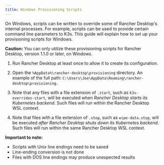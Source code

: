 ```yaml
---
title: Windows Provisioning Scripts
---
```


On Windows, scripts can be written to override some of Rancher Desktop's internal processes. For example, scripts can be used to provide certain command line parameters to K3s. This guide will explain how to set up your provisioning scripts for Windows.

**Caution:** You can only utilize these provisioning scripts for Rancher Desktop, version 1.1.0 or later, on Windows.

1. Run Rancher Desktop at least once to allow it to create its configuration.

1. Open the `%AppData%\rancher-desktop\provisioning` directory. An example of the full path: `C:\Users\Joe\AppData\Roaming\rancher-desktop\provisioning`.

1. Note that any files with a file extension of `.start`, such as `k3s-overrides-start`, will be executed when _Rancher Desktop starts its Kubernetes backend_. Such files will run within the Rancher Desktop WSL context.

1. Note that files with a file extension of `.stop`, such as `wipe-data.stop`, will be executed _after Rancher Desktop shuts down its Kubernetes backend_. Such files will run within the same Rancher Desktop WSL context.

**Important to note:**
  - Scripts with Unix line endings need to be saved
  - Line-ending conversion is not done
  - Files with DOS line endings may produce unexpected results